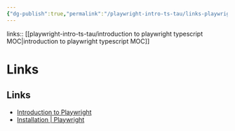 ```yaml
---
{"dg-publish":true,"permalink":"/playwright-intro-ts-tau/links-playwright-ts-intro/","created":"","updated":""}
---
```


links:: [[playwright-intro-ts-tau/introduction to playwright typescript MOC\|introduction to playwright typescript MOC]]

# Links

## Links

- [Introduction to Playwright](https://testautomationu.applitools.com/playwright-intro/)
- [Installation | Playwright](https://playwright.dev/docs/intro)